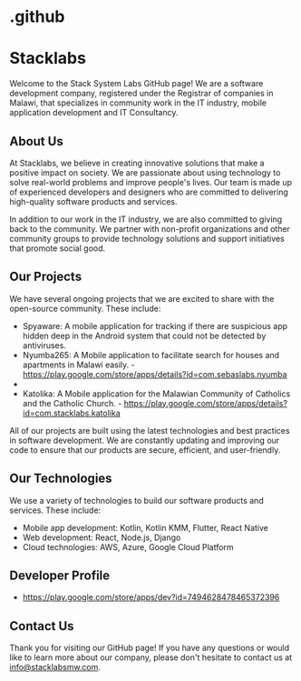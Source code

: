 # .github
# Stacklabs

Welcome to the Stack System Labs GitHub page! We are a software development company, registered under the Registrar of companies in Malawi, that specializes in community work in the IT industry, mobile application development and IT Consultancy.

## About Us
At Stacklabs, we believe in creating innovative solutions that make a positive impact on society. We are passionate about using technology to solve real-world problems and improve people's lives. Our team is made up of experienced developers and designers who are committed to delivering high-quality software products and services.

In addition to our work in the IT industry, we are also committed to giving back to the community. We partner with non-profit organizations and other community groups to provide technology solutions and support initiatives that promote social good.

## Our Projects
We have several ongoing projects that we are excited to share with the open-source community. These include:

* Spyaware: A mobile application for tracking if there are suspicious app hidden deep in the Android system that could not be detected by antiviruses.
* Nyumba265: A Mobile application to facilitate search for houses and apartments in Malawi easily. - https://play.google.com/store/apps/details?id=com.sebaslabs.nyumba
* 
* Katolika: A Mobile application for the Malawian Community of Catholics and the Catholic Church. - https://play.google.com/store/apps/details?id=com.stacklabs.katolika

All of our projects are built using the latest technologies and best practices in software development. We are constantly updating and improving our code to ensure that our products are secure, efficient, and user-friendly.

## Our Technologies
We use a variety of technologies to build our software products and services. These include:

* Mobile app development: Kotlin, Kotlin KMM, Flutter, React Native
* Web development: React, Node.js, Django
* Cloud technologies: AWS, Azure, Google Cloud Platform

## Developer Profile
* https://play.google.com/store/apps/dev?id=7494628478465372396

## Contact Us
Thank you for visiting our GitHub page! If you have any questions or would like to learn more about our company, please don't hesitate to contact us at info@stacklabsmw.com.

